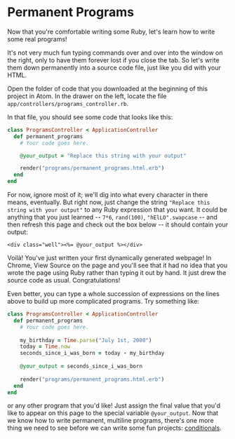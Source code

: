 # Permanent Programs

Now that you're comfortable writing some Ruby, let's learn how to write some real programs!

It's not very much fun typing commands over and over into the window on the right, only to have them forever lost if you close the tab. So let's write them down permanently into a source code file, just like you did with your HTML.

Open the folder of code that you downloaded at the beginning of this project in Atom. In the drawer on the left, locate the file `app/controllers/programs_controller.rb`.

In that file, you should see some code that looks like this:

```ruby
class ProgramsController < ApplicationController
  def permanent_programs
    # Your code goes here.

    @your_output = "Replace this string with your output"

    render("programs/permanent_programs.html.erb")
  end
end
```

For now, ignore most of it; we'll dig into what every character in there means, eventually. But right now, just change the string `"Replace this string with your output"` to any Ruby expression that you want. It could be anything that you just learned -- `7*6`, `rand(100)`, `"hElLO".swapcase` -- and then refresh this page and check out the box below -- it should contain your output:

```
<div class="well"><%= @your_output %></div>
```

Voilà! You've just written your first dynamically generated webpage! In Chrome, View Source on the page and you'll see that it had no idea that you wrote the page using Ruby rather than typing it out by hand. It just drew the source code as usual. Congratulations!

Even better, you can type a whole succession of expressions on the lines above to build up more complicated programs. Try something like:

```ruby
class ProgramsController < ApplicationController
  def permanent_programs
    # Your code goes here.
    
    my_birthday = Time.parse("July 1st, 2000")
    today = Time.now
    seconds_since_i_was_born = today - my_birthday
    
    @your_output = seconds_since_i_was_born
    
    render("programs/permanent_programs.html.erb")
  end
end
```

or any other program that you'd like! Just assign the final value that you'd like to appear on this page to the special variable `@your_output`. Now that we know how to write permanent, multiline programs, there's one more thing we need to see before we can write some fun projects: [conditionals](conditionals.md).